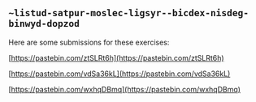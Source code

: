 ## `~listud-satpur-moslec-ligsyr--bicdex-nisdeg-binwyd-dopzod`
Here are some submissions for these exercises:

[https://pastebin.com/ztSLRt6h](https://pastebin.com/ztSLRt6h)

[https://pastebin.com/vdSa36kL](https://pastebin.com/vdSa36kL)

[https://pastebin.com/wxhqDBmq](https://pastebin.com/wxhqDBmq)